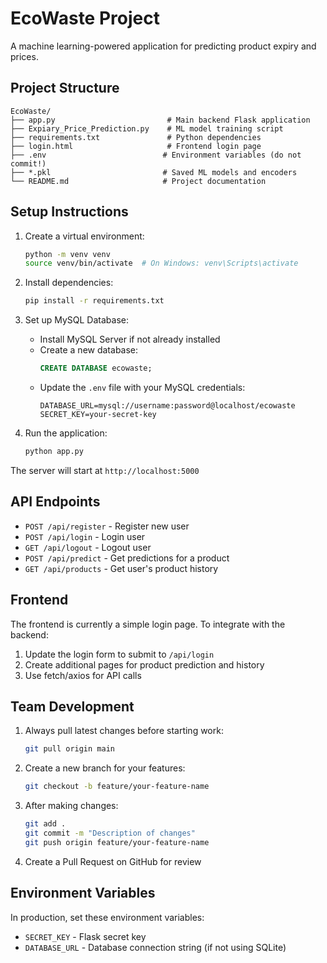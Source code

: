 # EcoWaste Project

A machine learning-powered application for predicting product expiry and prices.

## Project Structure
```
EcoWaste/
├── app.py                         # Main backend Flask application
├── Expiary_Price_Prediction.py    # ML model training script
├── requirements.txt               # Python dependencies
├── login.html                     # Frontend login page
├── .env                          # Environment variables (do not commit!)
├── *.pkl                         # Saved ML models and encoders
└── README.md                     # Project documentation
```

## Setup Instructions

1. Create a virtual environment:
   ```bash
   python -m venv venv
   source venv/bin/activate  # On Windows: venv\Scripts\activate
   ```

2. Install dependencies:
   ```bash
   pip install -r requirements.txt
   ```

3. Set up MySQL Database:
   - Install MySQL Server if not already installed
   - Create a new database:
     ```sql
     CREATE DATABASE ecowaste;
     ```
   - Update the `.env` file with your MySQL credentials:
     ```
     DATABASE_URL=mysql://username:password@localhost/ecowaste
     SECRET_KEY=your-secret-key
     ```

4. Run the application:
   ```bash
   python app.py
   ```

The server will start at `http://localhost:5000`

## API Endpoints

- `POST /api/register` - Register new user
- `POST /api/login` - Login user
- `GET /api/logout` - Logout user
- `POST /api/predict` - Get predictions for a product
- `GET /api/products` - Get user's product history

## Frontend

The frontend is currently a simple login page. To integrate with the backend:
1. Update the login form to submit to `/api/login`
2. Create additional pages for product prediction and history
3. Use fetch/axios for API calls

## Team Development

1. Always pull latest changes before starting work:
   ```bash
   git pull origin main
   ```

2. Create a new branch for your features:
   ```bash
   git checkout -b feature/your-feature-name
   ```

3. After making changes:
   ```bash
   git add .
   git commit -m "Description of changes"
   git push origin feature/your-feature-name
   ```

4. Create a Pull Request on GitHub for review

## Environment Variables

In production, set these environment variables:
- `SECRET_KEY` - Flask secret key
- `DATABASE_URL` - Database connection string (if not using SQLite)

